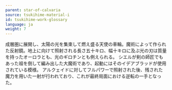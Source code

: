 ```yaml
---
parent: star-of-calvaria
source: tsukihime-material-i
id: tsukihime-work-glossary
language: ja
weight: 7
---
```


成層圏に展開し、太陽の光を集束して燃え盛る天使の車輪。魔術によって作られた反射鏡。地上に向けて照射される長さ五十キロ、幅十キロに及ぶ光の刃は質量を持ったオーロラとも、光のギロチンとも例えられる。
シエルが剣の師匠でもあった祖を倒して編み出した大魔術であり、起動にはそのイデアブラッドが使用されている模様。
アルクェイドに対してフルパワーで照射された後、残された魔力を用いた一射が行われており、これが最終局面における逆転の一手となった。
